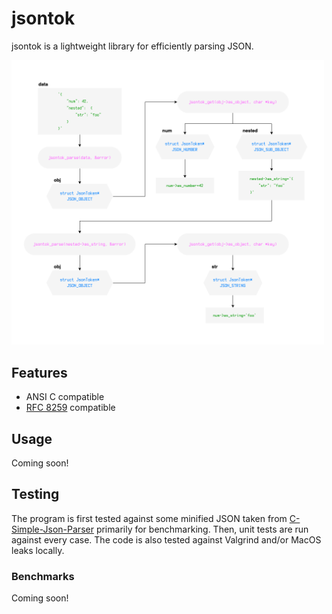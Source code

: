 # jsontok

jsontok is a lightweight library for efficiently parsing JSON.

<a href="https://github.com/eliasmurcray/jsontok/blob/mainline/jsontok_dark.png" target="_blank">
  <picture>
    <source media="(prefers-color-scheme: dark)" srcset="https://github.com/eliasmurcray/jsontok/blob/mainline/jsontok_dark.png">
    <source media="(prefers-color-scheme: light)" srcset="https://github.com/eliasmurcray/jsontok/blob/mainline/jsontok_light.png">
    <img width="500" alt="jsontok design diagram" src="https://github.com/eliasmurcray/jsontok/blob/mainline/jsontok_light.png">
  </picture>
</a>

## Features
- ANSI C compatible
- [RFC 8259](https://datatracker.ietf.org/doc/html/rfc8259) compatible

## Usage

Coming soon!

## Testing

The program is first tested against some minified JSON taken from [C-Simple-Json-Parser](https://github.com/forkachild/C-Simple-JSON-Parser) primarily for benchmarking. Then, unit tests are run against every case. The code is also tested against Valgrind and/or MacOS leaks locally.

### Benchmarks

Coming soon!
